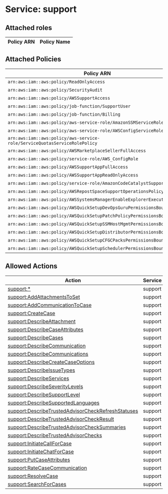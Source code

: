 # Service: support

## Attached roles

| Policy ARN | Policy Name |
|------------|-------------|
## Attached Policies

| Policy ARN | Policy Name |
|------------|-------------|
| `arn:aws:iam::aws:policy/ReadOnlyAccess` | [ReadOnlyAccess](../policies.md#readonlyaccess) |
| `arn:aws:iam::aws:policy/SecurityAudit` | [SecurityAudit](../policies.md#securityaudit) |
| `arn:aws:iam::aws:policy/AWSSupportAccess` | [AWSSupportAccess](../policies.md#awssupportaccess) |
| `arn:aws:iam::aws:policy/job-function/SupportUser` | [SupportUser](../policies.md#supportuser) |
| `arn:aws:iam::aws:policy/job-function/Billing` | [Billing](../policies.md#billing) |
| `arn:aws:iam::aws:policy/aws-service-role/AmazonSSMServiceRolePolicy` | [AmazonSSMServiceRolePolicy](../policies.md#amazonssmservicerolepolicy) |
| `arn:aws:iam::aws:policy/aws-service-role/AWSConfigServiceRolePolicy` | [AWSConfigServiceRolePolicy](../policies.md#awsconfigservicerolepolicy) |
| `arn:aws:iam::aws:policy/aws-service-role/ServiceQuotasServiceRolePolicy` | [ServiceQuotasServiceRolePolicy](../policies.md#servicequotasservicerolepolicy) |
| `arn:aws:iam::aws:policy/AWSMarketplaceSellerFullAccess` | [AWSMarketplaceSellerFullAccess](../policies.md#awsmarketplacesellerfullaccess) |
| `arn:aws:iam::aws:policy/service-role/AWS_ConfigRole` | [AWS_ConfigRole](../policies.md#aws_configrole) |
| `arn:aws:iam::aws:policy/AWSSupportAppFullAccess` | [AWSSupportAppFullAccess](../policies.md#awssupportappfullaccess) |
| `arn:aws:iam::aws:policy/AWSSupportAppReadOnlyAccess` | [AWSSupportAppReadOnlyAccess](../policies.md#awssupportappreadonlyaccess) |
| `arn:aws:iam::aws:policy/service-role/AmazonCodeCatalystSupportAccess` | [AmazonCodeCatalystSupportAccess](../policies.md#amazoncodecatalystsupportaccess) |
| `arn:aws:iam::aws:policy/AWSRepostSpaceSupportOperationsPolicy` | [AWSRepostSpaceSupportOperationsPolicy](../policies.md#awsrepostspacesupportoperationspolicy) |
| `arn:aws:iam::aws:policy/AWSSystemsManagerEnableExplorerExecutionPolicy` | [AWSSystemsManagerEnableExplorerExecutionPolicy](../policies.md#awssystemsmanagerenableexplorerexecutionpolicy) |
| `arn:aws:iam::aws:policy/AWSQuickSetupDevOpsGuruPermissionsBoundary` | [AWSQuickSetupDevOpsGuruPermissionsBoundary](../policies.md#awsquicksetupdevopsgurupermissionsboundary) |
| `arn:aws:iam::aws:policy/AWSQuickSetupPatchPolicyPermissionsBoundary` | [AWSQuickSetupPatchPolicyPermissionsBoundary](../policies.md#awsquicksetuppatchpolicypermissionsboundary) |
| `arn:aws:iam::aws:policy/AWSQuickSetupSSMHostMgmtPermissionsBoundary` | [AWSQuickSetupSSMHostMgmtPermissionsBoundary](../policies.md#awsquicksetupssmhostmgmtpermissionsboundary) |
| `arn:aws:iam::aws:policy/AWSQuickSetupDistributorPermissionsBoundary` | [AWSQuickSetupDistributorPermissionsBoundary](../policies.md#awsquicksetupdistributorpermissionsboundary) |
| `arn:aws:iam::aws:policy/AWSQuickSetupCFGCPacksPermissionsBoundary` | [AWSQuickSetupCFGCPacksPermissionsBoundary](../policies.md#awsquicksetupcfgcpackspermissionsboundary) |
| `arn:aws:iam::aws:policy/AWSQuickSetupSchedulerPermissionsBoundary` | [AWSQuickSetupSchedulerPermissionsBoundary](../policies.md#awsquicksetupschedulerpermissionsboundary) |

## Allowed Actions

| Action | Service |
|--------|---------|
| [support:*](../actions.md#support:all) | support |
| [support:AddAttachmentsToSet](../actions.md#support:addattachmentstoset) | support |
| [support:AddCommunicationToCase](../actions.md#support:addcommunicationtocase) | support |
| [support:CreateCase](../actions.md#support:createcase) | support |
| [support:DescribeAttachment](../actions.md#support:describeattachment) | support |
| [support:DescribeCaseAttributes](../actions.md#support:describecaseattributes) | support |
| [support:DescribeCases](../actions.md#support:describecases) | support |
| [support:DescribeCommunication](../actions.md#support:describecommunication) | support |
| [support:DescribeCommunications](../actions.md#support:describecommunications) | support |
| [support:DescribeCreateCaseOptions](../actions.md#support:describecreatecaseoptions) | support |
| [support:DescribeIssueTypes](../actions.md#support:describeissuetypes) | support |
| [support:DescribeServices](../actions.md#support:describeservices) | support |
| [support:DescribeSeverityLevels](../actions.md#support:describeseveritylevels) | support |
| [support:DescribeSupportLevel](../actions.md#support:describesupportlevel) | support |
| [support:DescribeSupportedLanguages](../actions.md#support:describesupportedlanguages) | support |
| [support:DescribeTrustedAdvisorCheckRefreshStatuses](../actions.md#support:describetrustedadvisorcheckrefreshstatuses) | support |
| [support:DescribeTrustedAdvisorCheckResult](../actions.md#support:describetrustedadvisorcheckresult) | support |
| [support:DescribeTrustedAdvisorCheckSummaries](../actions.md#support:describetrustedadvisorchecksummaries) | support |
| [support:DescribeTrustedAdvisorChecks](../actions.md#support:describetrustedadvisorchecks) | support |
| [support:InitiateCallForCase](../actions.md#support:initiatecallforcase) | support |
| [support:InitiateChatForCase](../actions.md#support:initiatechatforcase) | support |
| [support:PutCaseAttributes](../actions.md#support:putcaseattributes) | support |
| [support:RateCaseCommunication](../actions.md#support:ratecasecommunication) | support |
| [support:ResolveCase](../actions.md#support:resolvecase) | support |
| [support:SearchForCases](../actions.md#support:searchforcases) | support |